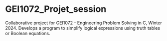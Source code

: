 # GEI1072_Projet_session
Collaborative project for GEI1072 - Engineering Problem Solving in C, Winter 2024. Develops a program to simplify logical expressions using truth tables or Boolean equations.
